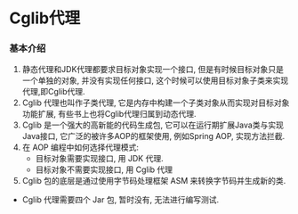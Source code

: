 # Cglib代理



### 基本介绍

1. 静态代理和JDK代理都要求目标对象实现一个接口, 但是有时候目标对象只是一个单独的对象, 并没有实现任何接口, 这个时候可以使用目标对象子类来实现代理,即Cglib代理.
2. Cglib 代理也叫作子类代理, 它是内存中构建一个子类对象从而实现对目标对象功能扩展, 有些书上也将Cglib代理归属到动态代理.
3. Cglib 是一个强大的高新能的代码生成包, 它可以在运行期扩展Java类与实现Java接口, 它广泛的被许多AOP的框架使用, 例如Spring AOP, 实现方法拦截.
4. 在 AOP 编程中如何选择代理模式:
   * 目标对象需要实现接口, 用 JDK 代理.
   * 目标对象不需要实现接口, 用 Cglib 代理
5. Cglib 包的底层是通过使用字节码处理框架 ASM 来转换字节码并生成新的类.



* Cglib 代理需要四个 Jar 包, 暂时没有, 无法进行编写测试.
